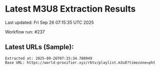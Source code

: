 # Latest M3U8 Extraction Results

Last updated: Fri Sep 26 07:15:35 UTC 2025

Workflow run: #237

## Latest URLs (Sample):
```
Extracted at: 2025-09-26T07:15:34.788949
Base URL: https://world-proxifier.xyz/rbtv/playlist.m3u8?timezone=pht

```
